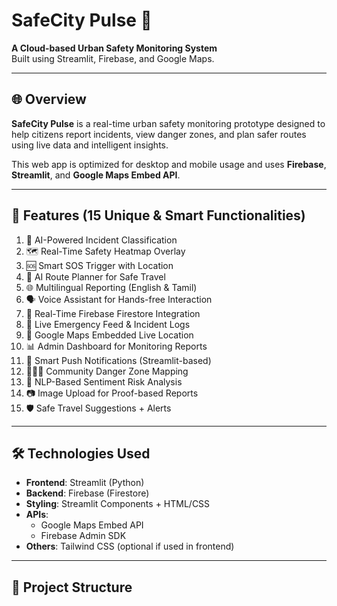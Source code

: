 # SafeCity Pulse 🚨
**A Cloud-based Urban Safety Monitoring System**  
Built using Streamlit, Firebase, and Google Maps.

---

## 🌐 Overview

**SafeCity Pulse** is a real-time urban safety monitoring prototype designed to help citizens report incidents, view danger zones, and plan safer routes using live data and intelligent insights.

This web app is optimized for desktop and mobile usage and uses **Firebase**, **Streamlit**, and **Google Maps Embed API**.

---

## 🚀 Features (15 Unique & Smart Functionalities)

1. 🧠 AI-Powered Incident Classification  
2. 🗺️ Real-Time Safety Heatmap Overlay  
3. 🆘 Smart SOS Trigger with Location  
4. 📍 AI Route Planner for Safe Travel  
5. 🌐 Multilingual Reporting (English & Tamil)  
6. 🗣️ Voice Assistant for Hands-free Interaction  
7. 📡 Real-Time Firebase Firestore Integration  
8. 🧾 Live Emergency Feed & Incident Logs  
9. 📌 Google Maps Embedded Live Location  
10. 📊 Admin Dashboard for Monitoring Reports  
11. 🔔 Smart Push Notifications (Streamlit-based)  
12. 🧑‍🤝‍🧑 Community Danger Zone Mapping  
13. 🧠 NLP-Based Sentiment Risk Analysis  
14. 📷 Image Upload for Proof-based Reports  
15. 🛡️ Safe Travel Suggestions + Alerts

---

## 🛠 Technologies Used

- **Frontend**: Streamlit (Python)
- **Backend**: Firebase (Firestore)
- **Styling**: Streamlit Components + HTML/CSS
- **APIs**:
  - Google Maps Embed API
  - Firebase Admin SDK
- **Others**: Tailwind CSS (optional if used in frontend)

---

## 📂 Project Structure


